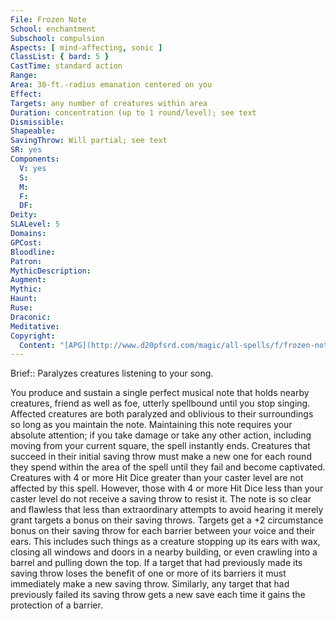```yaml
---
File: Frozen Note
School: enchantment
Subschool: compulsion
Aspects: [ mind-affecting, sonic ]
ClassList: { bard: 5 }
CastTime: standard action
Range: 
Area: 30-ft.-radius emanation centered on you
Effect: 
Targets: any number of creatures within area
Duration: concentration (up to 1 round/level); see text
Dismissible: 
Shapeable: 
SavingThrow: Will partial; see text
SR: yes
Components:
  V: yes
  S: 
  M: 
  F: 
  DF: 
Deity: 
SLALevel: 5
Domains: 
GPCost: 
Bloodline: 
Patron: 
MythicDescription: 
Augment: 
Mythic: 
Haunt: 
Ruse: 
Draconic: 
Meditative: 
Copyright:
  Content: "[APG](http://www.d20pfsrd.com/magic/all-spells/f/frozen-note)"
---
```

Brief:: Paralyzes creatures listening to your song.

You produce and sustain a single perfect musical note that holds nearby creatures, friend as well as foe, utterly spellbound until you stop singing. Affected creatures are both paralyzed and oblivious to their surroundings so long as you maintain the note.  Maintaining this note requires your absolute attention; if you take damage or take any other action, including moving from your current square, the spell instantly ends. Creatures that succeed in their initial saving throw must make a new one for each round they spend within the area of the spell until they fail and become captivated. Creatures with 4 or more Hit Dice greater than your caster level are not affected by this spell. However, those with 4 or more Hit Dice less than your caster level do not receive a saving throw to resist it. The note is so clear and flawless that less than extraordinary attempts to avoid hearing it merely grant targets a bonus on their saving throws. Targets get a +2 circumstance bonus on their saving throw for each barrier between your voice and their ears. This includes such things as a creature stopping up its ears with wax, closing all windows and doors in a nearby building, or even crawling into a barrel and pulling down the top.  If a target that had previously made its saving throw loses the benefit of one or more of its barriers it must immediately make a new saving throw. Similarly, any target that had previously failed its saving throw gets a new save each time it gains the protection of a barrier.
